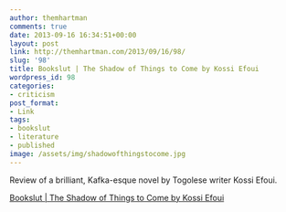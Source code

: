 ```yaml
---
author: themhartman
comments: true
date: 2013-09-16 16:34:51+00:00
layout: post
link: http://themhartman.com/2013/09/16/98/
slug: '98'
title: Bookslut | The Shadow of Things to Come by Kossi Efoui
wordpress_id: 98
categories:
- criticism
post_format:
- Link
tags:
- bookslut
- literature
- published
image: /assets/img/shadowofthingstocome.jpg
---
```


Review of a brilliant, Kafka-esque novel by Togolese writer Kossi Efoui.

[Bookslut | The Shadow of Things to Come by Kossi Efoui](http://www.bookslut.com/fiction/2013_09_020314.php)
